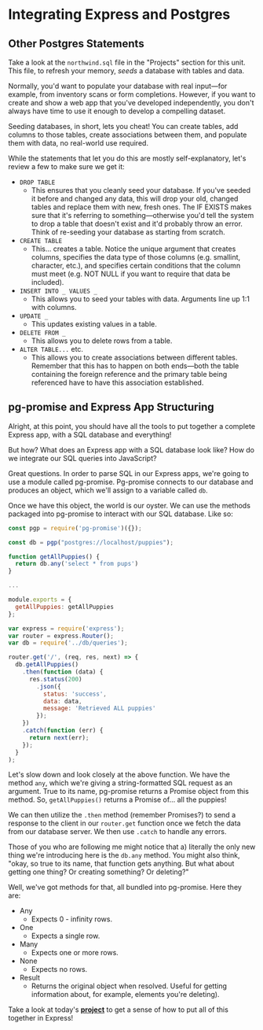 # Integrating Express and Postgres

## Other Postgres Statements

Take a look at the `northwind.sql` file in the "Projects" section for this unit.
This file, to refresh your memory, *seeds* a database with tables and data.

Normally, you'd want to populate your database with real input—for example,
from inventory scans or form completions. However, if you want to create and
show a web app that you've developed independently, you don't always have time
to use it enough to develop a compelling dataset.

Seeding databases, in short, lets you cheat! You can create tables, add columns
to those tables, create associations between them, and populate them with
data, no real-world use required.

While the statements that let you do this are mostly self-explanatory, let's
review a few to make sure we get it:

* `DROP TABLE`
  - This ensures that you cleanly seed your database. If you've seeded
  it before and changed any data, this will drop your old, changed tables
  and replace them with new, fresh ones. The IF EXISTS makes sure that it's
  referring to something—otherwise you'd tell the system to drop a table
  that doesn't exist and it'd probably throw an error. Think of re-seeding
  your database as starting from scratch.
* `CREATE TABLE`
  - This... creates a table. Notice the unique argument that creates columns,
  specifies the data type of those columns (e.g. smallint, character, etc.),
  and specifies certain conditions that the column must meet (e.g. NOT NULL if you want
  to require that data be included).
* `INSERT INTO _ VALUES _`
  - This allows you to seed your tables with data. Arguments line up 1:1
  with columns.
* `UPDATE _`
  - This updates existing values in a table.
* `DELETE FROM _`
  - This allows you to delete rows from a table.
* `ALTER TABLE...` etc.
  - This allows you to create associations between different tables. Remember
  that this has to happen on both ends—both the table containing the foreign
  reference and the primary table being referenced have to have this association
  established.

## pg-promise and Express App Structuring

Alright, at this point, you should have all the tools to put together a complete
Express app, with a SQL database and everything!

But how? What does an Express app with a SQL database look like? How do we
integrate our SQL queries into JavaScript?

Great questions. In order to parse SQL in our Express apps, we're going to use
a module called pg-promise. Pg-promise connects to our database and produces
an object, which we'll assign to a variable called `db`.

Once we have this object, the world is our oyster. We can use the methods
packaged into pg-promise to interact with our SQL database. Like so:

```javascript
const pgp = require('pg-promise')({});

const db = pgp("postgres://localhost/puppies");

function getAllPuppies() {
  return db.any('select * from pups')
}

...

module.exports = {
  getAllPuppies: getAllPuppies
};
```

```javascript
var express = require('express');
var router = express.Router();
var db = require('../db/queries');

router.get('/', (req, res, next) => {
  db.getAllPuppies()
    .then(function (data) {
      res.status(200)
        .json({
          status: 'success',
          data: data,
          message: 'Retrieved ALL puppies'
        });
    })
    .catch(function (err) {
      return next(err);
    });
  }
);
```

Let's slow down and look closely at the above function. We have the method `any`,
which we're giving a string-formatted SQL request as an argument. True to its name,
pg-promise returns a Promise object from this method. So, `getAllPuppies()` returns a Promise of... all the puppies!

We can then utilize the `.then` method (remember Promises?) to send a response to
the client in our `router.get` function once we fetch the data from our database
server. We then use `.catch` to handle any errors.

Those of you who are following me might notice that a) literally the only new thing
we're introducing here is the `db.any` method. You might also think, "okay, so true
to its name, that function gets anything. But what about getting one thing? Or
creating something? Or deleting?"

Well, we've got methods for that, all bundled into pg-promise. Here they are:

* Any
  - Expects 0 - infinity rows.
* One
  - Expects a single row.
* Many
  - Expects one or more rows.
* None
  - Expects no rows.
* Result
  - Returns the original object when resolved. Useful for getting information
    about, for example, elements you're deleting).

Take a look at today's [**project**](../../projects/SQL/pg-promise-project) to get
a sense of how to put all of this together in Express!
